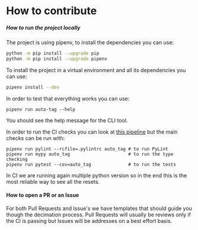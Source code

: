 # How to contribute

##### How to run the project locally

The project is using pipenv, to install the dependencies you can use:

```bash
python -m pip install --upgrade pip
python -m pip install --upgrade pipenv
```

To install the project in a virtual environment and all its dependencies you can use:

```bash
pipenv install --dev
```

In order to test that everything works you can use:

```
pipenv run auto-tag --help
```
You should see the help message for the CLI tool.


In order to run the CI checks you can look at [this pipeline](./.github/workflows/python-ci.yml) but the main checks can be run with:

```
pipenv run pylint --rcfile=.pylintrc auto_tag # to run PyLint
pipenv run mypy auto_tag                      # to run the type checking
pipenv run pytest --cov=auto_tag              # to run the tests
```

In CI we are running again multiple python version so in the end this is the most reliable way to see all the resets.


#### How to open a PR or an Issue

For both Pull Requests and Issue's we have templates that should guide you though the decimation process.
Pull Requests will usually be reviews only if the CI is passing but Issues will be addresses on a best effort basis.
